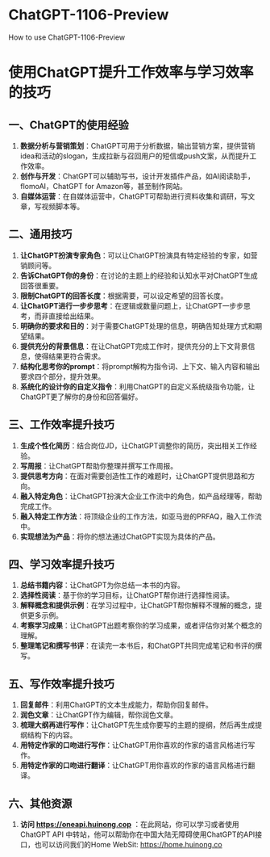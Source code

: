 # ChatGPT-1106-Preview
How to use ChatGPT-1106-Preview 

# 使用ChatGPT提升工作效率与学习效率的技巧

## 一、ChatGPT的使用经验

1. **数据分析与营销策划**：ChatGPT可用于分析数据，输出营销方案，提供营销idea和活动的slogan，生成拉新与召回用户的短信或push文案，从而提升工作效率。
2. **创作与开发**：ChatGPT可以辅助写书，设计开发插件产品，如AI阅读助手，flomoAI，ChatGPT for Amazon等，甚至制作网站。
3. **自媒体运营**：在自媒体运营中，ChatGPT可帮助进行资料收集和调研，写文章，写视频脚本等。

## 二、通用技巧

1. **让ChatGPT扮演专家角色**：可以让ChatGPT扮演具有特定经验的专家，如营销顾问等。
2. **告诉ChatGPT你的身份**：在讨论的主题上的经验和认知水平对ChatGPT生成回答很重要。
3. **限制ChatGPT的回答长度**：根据需要，可以设定希望的回答长度。
4. **让ChatGPT进行一步步思考**：在逻辑或数量问题上，让ChatGPT一步步思考，而非直接给出结果。
5. **明确你的要求和目的**：对于需要ChatGPT处理的信息，明确告知处理方式和期望结果。
6. **提供充分的背景信息**：在让ChatGPT完成工作时，提供充分的上下文背景信息，使得结果更符合需求。
7. **结构化思考你的prompt**：将prompt解构为指令词、上下文、输入内容和输出要求四个部分，提升效果。
8. **系统化的设计你的自定义指令**：利用ChatGPT的自定义系统级指令功能，让ChatGPT更了解你的身份和回答偏好。

## 三、工作效率提升技巧

1. **生成个性化简历**：结合岗位JD，让ChatGPT调整你的简历，突出相关工作经验。
2. **写周报**：让ChatGPT帮助你整理并撰写工作周报。
3. **提供思考方向**：在面对需要创造性工作的难题时，让ChatGPT提供思路和方向。
4. **融入特定角色**：让ChatGPT扮演大企业工作流中的角色，如产品经理等，帮助完成工作。
5. **融入特定工作方法**：将顶级企业的工作方法，如亚马逊的PRFAQ，融入工作流中。
6. **实现想法为产品**：将你的想法通过ChatGPT实现为具体的产品。

## 四、学习效率提升技巧

1. **总结书籍内容**：让ChatGPT为你总结一本书的内容。
2. **选择性阅读**：基于你的学习目标，让ChatGPT帮你进行选择性阅读。
3. **解释概念和提供示例**：在学习过程中，让ChatGPT帮你解释不理解的概念，提供更多示例。
4. **考察学习成果**：让ChatGPT出题考察你的学习成果，或者评估你对某个概念的理解。
5. **整理笔记和撰写书评**：在读完一本书后，和ChatGPT共同完成笔记和书评的撰写。

## 五、写作效率提升技巧

1. **回复邮件**：利用ChatGPT的文本生成能力，帮助你回复邮件。
2. **润色文章**：让ChatGPT作为编辑，帮你润色文章。
3. **梳理大纲再进行写作**：让ChatGPT先生成你要写的主题的提纲，然后再生成提纲结构下的内容。
4. **用特定作家的口吻进行写作**：让ChatGPT用你喜欢的作家的语言风格进行写作。
5. **用特定作家的口吻进行翻译**：让ChatGPT用你喜欢的作家的语言风格进行翻译。

## 六、其他资源

1. **访问 https://oneapi.huinong.cop** ：在此网站，你可以学习或者使用ChatGPT API 中转站，他可以帮助你在中国大陆无障碍使用ChatGPT的API接口，也可以访问我们的Home WebSit: https://home.huinong.co
